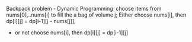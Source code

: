 Backpack problem - Dynamic Programming
​
choose items from nums[0],..nums[i] to fill the a bag of volume j;
Either choose nums[i], then dp[i][j] = dp[i-1][j - nums[j]],
- or not choose nums[i], then dp[i][j] = dp[i-1][j]